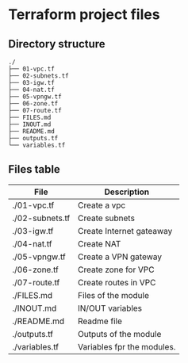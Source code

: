# Terraform project files



## Directory structure
```
./
├── 01-vpc.tf
├── 02-subnets.tf
├── 03-igw.tf
├── 04-nat.tf
├── 05-vpngw.tf
├── 06-zone.tf
├── 07-route.tf
├── FILES.md
├── INOUT.md
├── README.md
├── outputs.tf
└── variables.tf
```

## Files table

| File                                                                             | Description                                                  |
| -------------------------------------------------------------------------------- | ------------------------------------------------------------ |
| ./01-vpc.tf|Create a vpc|
| ./02-subnets.tf|Create subnets|
| ./03-igw.tf|Create Internet gateaway|
| ./04-nat.tf|Create NAT|
| ./05-vpngw.tf|Create a VPN gateway|
| ./06-zone.tf|Create zone for VPC|
| ./07-route.tf|Create routes in VPC|
| ./FILES.md|Files of the module|
| ./INOUT.md|IN/OUT variables |
| ./README.md|Readme file|
| ./outputs.tf|Outputs of the module|
| ./variables.tf| Variables fpr the modules.|